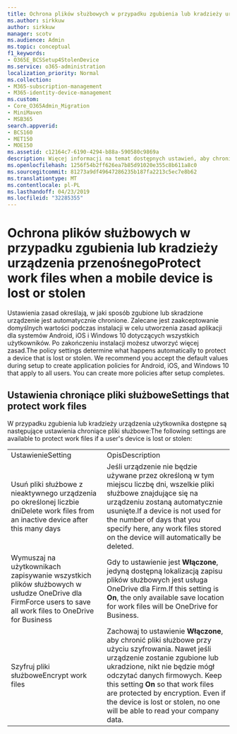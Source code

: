 ```yaml
---
title: Ochrona plików służbowych w przypadku zgubienia lub kradzieży urządzenia przenośnego
ms.author: sirkkuw
author: sirkkuw
manager: scotv
ms.audience: Admin
ms.topic: conceptual
f1_keywords:
- O365E_BCSSetup4StolenDevice
ms.service: o365-administration
localization_priority: Normal
ms.collection:
- M365-subscription-management
- M365-identity-device-management
ms.custom:
- Core_O365Admin_Migration
- MiniMaven
- MSB365
search.appverid:
- BCS160
- MET150
- MOE150
ms.assetid: c12164c7-6190-4294-b88a-590580c9869a
description: Więcej informacji na temat dostępnych ustawień, aby chronić pliki robocze w razie zagubienia lub kradzieży urządzenia użytkownika.
ms.openlocfilehash: 1256f54b2ff626ea7b85d91020e355c8b611a8c0
ms.sourcegitcommit: 81273a9df49647286235b187fa2213c5ec7e8b62
ms.translationtype: MT
ms.contentlocale: pl-PL
ms.lasthandoff: 04/23/2019
ms.locfileid: "32285355"
---
```

# <a name="protect-work-files-when-a-mobile-device-is-lost-or-stolen"></a><span data-ttu-id="b104a-103">Ochrona plików służbowych w przypadku zgubienia lub kradzieży urządzenia przenośnego</span><span class="sxs-lookup"><span data-stu-id="b104a-103">Protect work files when a mobile device is lost or stolen</span></span>

<span data-ttu-id="b104a-p101">Ustawienia zasad określają, w jaki sposób zgubione lub skradzione urządzenie jest automatycznie chronione. Zalecane jest zaakceptowanie domyślnych wartości podczas instalacji w celu utworzenia zasad aplikacji dla systemów Android, iOS i Windows 10 dotyczących wszystkich użytkowników. Po zakończeniu instalacji możesz utworzyć więcej zasad.</span><span class="sxs-lookup"><span data-stu-id="b104a-p101">The policy settings determine what happens automatically to protect a device that is lost or stolen. We recommend you accept the default values during setup to create application policies for Android, iOS, and Windows 10 that apply to all users. You can create more policies after setup completes.</span></span>
  
## <a name="settings-that-protect-work-files"></a><span data-ttu-id="b104a-107">Ustawienia chroniące pliki służbowe</span><span class="sxs-lookup"><span data-stu-id="b104a-107">Settings that protect work files</span></span>

<span data-ttu-id="b104a-108">W przypadku zgubienia lub kradzieży urządzenia użytkownika dostępne są następujące ustawienia chroniące pliki służbowe:</span><span class="sxs-lookup"><span data-stu-id="b104a-108">The following settings are available to protect work files if a user's device is lost or stolen:</span></span>
  
|||
|:-----|:-----|
|<span data-ttu-id="b104a-109">Ustawienie</span><span class="sxs-lookup"><span data-stu-id="b104a-109">Setting</span></span>  <br/> |<span data-ttu-id="b104a-110">Opis</span><span class="sxs-lookup"><span data-stu-id="b104a-110">Description</span></span>  <br/> |
|<span data-ttu-id="b104a-111">Usuń pliki służbowe z nieaktywnego urządzenia po określonej liczbie dni</span><span class="sxs-lookup"><span data-stu-id="b104a-111">Delete work files from an inactive device after this many days</span></span>  <br/> |<span data-ttu-id="b104a-112">Jeśli urządzenie nie będzie używane przez określoną w tym miejscu liczbę dni, wszelkie pliki służbowe znajdujące się na urządzeniu zostaną automatycznie usunięte.</span><span class="sxs-lookup"><span data-stu-id="b104a-112">If a device is not used for the number of days that you specify here, any work files stored on the device will automatically be deleted.</span></span>  <br/> |
|<span data-ttu-id="b104a-113">Wymuszaj na użytkownikach zapisywanie wszystkich plików służbowych w usłudze OneDrive dla Firm</span><span class="sxs-lookup"><span data-stu-id="b104a-113">Force users to save all work files to OneDrive for Business</span></span>  <br/> |<span data-ttu-id="b104a-114">Gdy to ustawienie jest **Włączone**, jedyną dostępną lokalizacją zapisu plików służbowych jest usługa OneDrive dla Firm.</span><span class="sxs-lookup"><span data-stu-id="b104a-114">If this setting is **On**, the only available save location for work files will be OneDrive for Business.</span></span>  <br/> |
|<span data-ttu-id="b104a-115">Szyfruj pliki służbowe</span><span class="sxs-lookup"><span data-stu-id="b104a-115">Encrypt work files</span></span>  <br/> |<span data-ttu-id="b104a-p102">Zachowaj to ustawienie **Włączone**, aby chronić pliki służbowe przy użyciu szyfrowania. Nawet jeśli urządzenie zostanie zgubione lub ukradzione, nikt nie będzie mógł odczytać danych firmowych.  </span><span class="sxs-lookup"><span data-stu-id="b104a-p102">Keep this setting **On** so that work files are protected by encryption. Even if the device is lost or stolen, no one will be able to read your company data.  </span></span><br/> |
   

